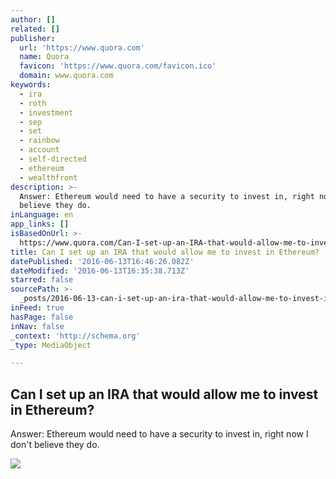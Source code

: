 ```yaml
---
author: []
related: []
publisher:
  url: 'https://www.quora.com'
  name: Quora
  favicon: 'https://www.quora.com/favicon.ico'
  domain: www.quora.com
keywords:
  - ira
  - roth
  - investment
  - sep
  - set
  - rainbow
  - account
  - self-directed
  - ethereum
  - wealthfront
description: >-
  Answer: Ethereum would need to have a security to invest in, right now I don't
  believe they do.
inLanguage: en
app_links: []
isBasedOnUrl: >-
  https://www.quora.com/Can-I-set-up-an-IRA-that-would-allow-me-to-invest-in-Ethereum
title: Can I set up an IRA that would allow me to invest in Ethereum?
datePublished: '2016-06-13T16:46:26.082Z'
dateModified: '2016-06-13T16:35:38.713Z'
starred: false
sourcePath: >-
  _posts/2016-06-13-can-i-set-up-an-ira-that-would-allow-me-to-invest-in-ethereu.md
inFeed: true
hasPage: false
inNav: false
_context: 'http://schema.org'
_type: MediaObject

---
```

<article style=""><h1>Can I set up an IRA that would allow me to invest in Ethereum?</h1><p>Answer: Ethereum would need to have a security to invest in, right now I don't believe they do.</p><img src="https://qsf.is.quoracdn.net/-images.new_grid.fb_share_default.pnge6dde9cfa6e03c43.png" /></article>